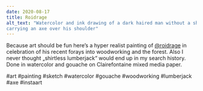 ```yaml
---
date: 2020-08-17
title: Roidrage
alt_text: "Watercolor and ink drawing of a dark haired man without a shirt
carrying an axe over his shoulder"
---
```



Because art should be fun here’s a hyper realist painting of
[@roidrage](https://paperplanes.de) in celebration of his recent forays into
woodworking and the forest.  Also I never thought „shirtless lumberjack“ would
end up in my search history.  Done in watercolor and gouache on Clairefontaine
mixed media paper.


#art #painting #sketch #watercolor #gouache #woodworking #lumberjack #axe
#instaart
